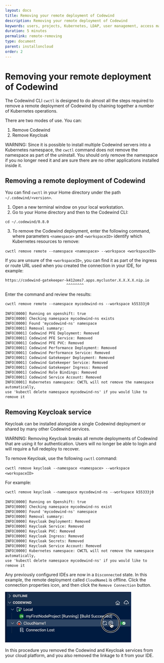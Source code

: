 ```yaml
---
layout: docs
title: Removing your remote deployment of Codewind
description: Removing your remote deployment of Codewind
keywords: users, projects, Kubernetes, LDAP, user management, access management, login, deployment, pod, security, securing cloud connection
duration: 5 minutes
permalink: remote-removing
type: document
parent: installoncloud
order: 2
---
```


# Removing your remote deployment of Codewind

The Codewind CLI `cwctl` is designed to do almost all the steps required to remove a remote deployment of Codewind by chaining together a number of Kubernetes operations.

There are two modes of use. You can:

1. Remove Codewind
2. Remove Keycloak

WARNING: Since it is possible to install multiple Codewind servers into a Kubernetes namespace, the `cwctl` command does not remove the namespace as part of the uninstall. You should only remove the namespace if you no longer need it and are sure there are no other applications installed inside it. 

## Removing a remote deployment of Codewind

You can find `cwctl` in your Home directory under the path `~/.codewind/<version>`.

1.  Open a new terminal window on your local workstation.
2.  Go to your Home directory and then to the Codewind CLI:

```
cd ~/.codewind/0.8.0
```

3. To remove the Codewind deployment, enter the following command, where parameters `<namespace>` and `<workspaceID>` identify which Kubernetes resources to remove:

`cwctl remove remote --namespace <namespace> --workspace <workspaceID>`

If you are unsure of the `<workspaceID>`, you can find it as part of the ingress or route URL used when you created the connection in your IDE, for example:

```
https://codewind-gatekeeper-k412oms7.apps.mycluster.X.X.X.X.nip.io
                            ^^^^^^^^
```

Enter the command and review the results:

```
cwctl remove remote --namespace mycodewind-ns --workspace k55333j0

INFO[0000] Running on openshift: true
INFO[0000] Checking namespace mycodewind-ns exists
INFO[0000] Found 'mycodewind-ns' namespace
INFO[0001] Removal summary:
INFO[0001] Codewind PFE Deployment: Removed
INFO[0001] Codewind PFE Service: Removed
INFO[0001] Codewind PFE PVC: Removed
INFO[0001] Codewind Performance Deployment: Removed
INFO[0001] Codewind Performance Service: Removed
INFO[0001] Codewind Gatekeeper Deployment: Removed
INFO[0001] Codewind Gatekeeper Service: Removed
INFO[0001] Codewind Gatekeeper Ingress: Removed
INFO[0001] Codewind Role Bindings: Removed
INFO[0001] Codewind Service Account: Removed
INFO[0001] Kubernetes namespace: CWCTL will not remove the namespace automatically, 
use 'kubectl delete namespace mycodewind-ns' if you would like to remove it
```

## Removing Keycloak service

Keycloak can be installed alongside a single Codewind deployment or shared by many other Codewind services.

WARNING: Removing Keycloak breaks all remote deployments of Codewind that are using it for authentication. Users will no longer be able to login and will require a full redeploy to recover. 

To remove Keycloak, use the following `cwctl` command:

`cwctl remove keycloak --namespace <namespace> --workspace <workspaceID>`

For example:

```
cwctl remove keycloak --namespace mycodewind-ns --workspace k55333j0

INFO[0000] Running on Openshift: true
INFO[0000] Checking namespace mycodewind-ns exist
INFO[0000] Found 'mycodewind-ns' namespace
INFO[0000] Removal summary:
INFO[0000] Keycloak Deployment: Removed
INFO[0000] Keycloak Service: Removed
INFO[0000] Keycloak PVC: Removed
INFO[0000] Keycloak Ingress: Removed
INFO[0000] Keycloak Secrets: Removed
INFO[0000] Keycloak Service Account: Removed
INFO[0000] Kubernetes namespace: CWCTL will not remove the namespace automatically, 
use 'kubectl delete namespace mycodewind-ns' if you would like to remove it
```

Any previously configured IDEs are now in a `Disconnected` state. In this example, the remote deployment called `CloudName1` is offline. Click the connection properties icon, and then click the `Remove Connection` button.

![](./images/remotevs/removeConnection.png)

In this procedure you removed the Codewind and Keycloak services from your cloud platform, and you also removed the linkage to it from your IDE.
